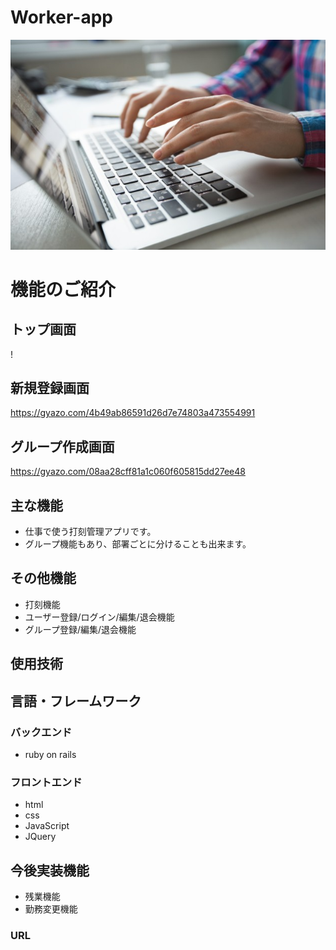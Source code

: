 
# Worker-app

![パソコン](https://raw.githubusercontent.com/sisui-1124/worker-app/master/cropped-view-of-hands-typing-on-laptop_1262-3196.jpg)

# 機能のご紹介
## トップ画面
 ! [](https://pixabay.com/get/57e2d54a4c56ac14f6d1867dda353678153fd7e65559714b_1920.jpg?attachment=)

## 新規登録画面
  https://gyazo.com/4b49ab86591d26d7e74803a473554991

## グループ作成画面
  https://gyazo.com/08aa28cff81a1c060f605815dd27ee48

## 主な機能
- 仕事で使う打刻管理アプリです。
- グループ機能もあり、部署ごとに分けることも出来ます。

## その他機能
- 打刻機能
- ユーザー登録/ログイン/編集/退会機能
- グループ登録/編集/退会機能

## 使用技術

## 言語・フレームワーク
### バックエンド
- ruby on rails

### フロントエンド
- html
- css
- JavaScript
- JQuery

## 今後実装機能
- 残業機能
- 勤務変更機能

### URL
